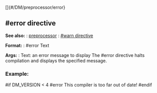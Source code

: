 []{#/DM/preprocessor/error}
## #error directive
**See also:**
:   [preprocessor](#/DM/preprocessor)
:   [#warn directive](#/DM/preprocessor/warn)
<!-- -->
**Format:**
:   #error Text
<!-- -->
**Args:**
:   Text: an error message to display
The #error directive halts compilation and displays the specified
message.
### Example:
#if DM_VERSION \< 4 #error This compiler is too far out of date! #endif